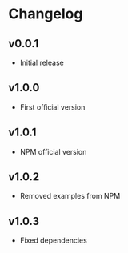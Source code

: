 # Changelog

## v0.0.1

- Initial release

## v1.0.0

- First official version

## v1.0.1

- NPM official version

## v1.0.2

- Removed examples from NPM

## v1.0.3

- Fixed dependencies

